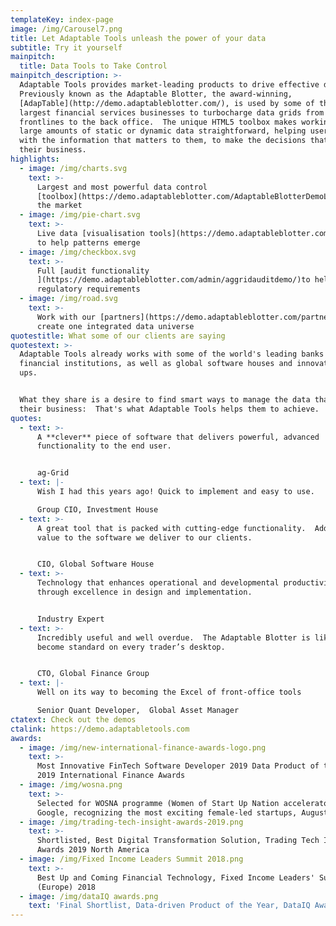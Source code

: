```yaml
---
templateKey: index-page
image: /img/Carousel7.png
title: Let Adaptable Tools unleash the power of your data
subtitle: Try it yourself
mainpitch:
  title: Data Tools to Take Control
mainpitch_description: >-
  Adaptable Tools provides market-leading products to drive effective data use. 
  Previously known as the Adaptable Blotter, the award-winning,
  [AdapTable](http://demo.adaptableblotter.com/), is used by some of the world's
  largest financial services businesses to turbocharge data grids from the
  frontlines to the back office.  The unique HTML5 toolbox makes working from
  large amounts of static or dynamic data straightforward, helping users work
  with the information that matters to them, to make the decisions that drive
  their business.
highlights:
  - image: /img/charts.svg
    text: >-
      Largest and most powerful data control
      [toolbox](https://demo.adaptableblotter.com/AdaptableBlotterDemoList/) in
      the market
  - image: /img/pie-chart.svg
    text: >-
      Live data [visualisation tools](https://demo.adaptableblotter.com/charts/)
      to help patterns emerge
  - image: /img/checkbox.svg
    text: >-
      Full [audit functionality
      ](https://demo.adaptableblotter.com/admin/aggridauditdemo/)to help meet
      regulatory requirements
  - image: /img/road.svg
    text: >-
      Work with our [partners](https://demo.adaptableblotter.com/partners/) to
      create one integrated data universe
quotestitle: What some of our clients are saying
quotestext: >-
  Adaptable Tools already works with some of the world's leading banks and
  financial institutions, as well as global software houses and innovative start
  ups.  


  What they share is a desire to find smart ways to manage the data that drives
  their business:  That's what Adaptable Tools helps them to achieve.
quotes:
  - text: >-
      A **clever** piece of software that delivers powerful, advanced
      functionality to the end user.​


      ag-Grid
  - text: |-
      Wish I had this years ago! Quick to implement and easy to use.

      Group CIO, Investment House
  - text: >-
      A great tool that is packed with cutting-edge functionality.  Adds real
      value to the software we deliver to our clients.


      CIO, Global Software House
  - text: >-
      Technology that enhances operational and developmental productivity
      through excellence in design and implementation.


      Industry Expert
  - text: >-
      Incredibly useful and well overdue.  The Adaptable Blotter is likely to
      become standard on every trader’s desktop.


      CTO, Global Finance Group
  - text: |-
      Well on its way to becoming the Excel of front-office tools

      Senior Quant Developer,  Global Asset Manager
ctatext: Check out the demos
ctalink: https://demo.adaptabletools.com
awards:
  - image: /img/new-international-finance-awards-logo.png
    text: >-
      Most Innovative FinTech Software Developer 2019 Data Product of the Year,
      2019 International Finance Awards
  - image: /img/wosna.png
    text: >-
      Selected for WOSNA programme (Women of Start Up Nation accelerator) at
      Google, recognizing the most exciting female-led startups, August 2019
  - image: /img/trading-tech-insight-awards-2019.png
    text: >-
      Shortlisted, Best Digital Transformation Solution, Trading Tech Insight
      Awards 2019 North America
  - image: /img/Fixed Income Leaders Summit 2018.png
    text: >-
      Best Up and Coming Financial Technology, Fixed Income Leaders' Summit
      (Europe) 2018
  - image: /img/dataIQ awards.png
    text: 'Final Shortlist, Data-driven Product of the Year, DataIQ Awards 2019'
---
```

